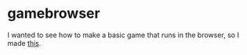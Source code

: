 # gamebrowser

I wanted to see how to make a basic game that runs in the browser, so I made [this](https://josephbarbierdarnal.github.io/gamebrowser/).
